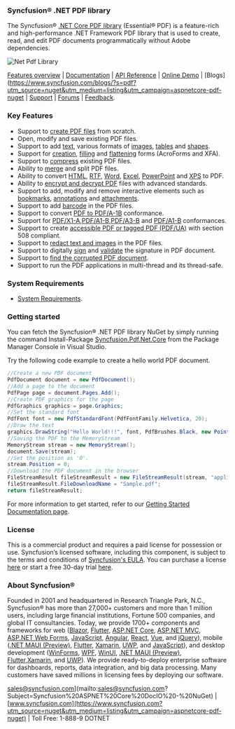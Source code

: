 ### Syncfusion&reg; .NET PDF library 

The Syncfusion&reg; [.NET Core PDF library](https://www.syncfusion.com/pdf-framework/net-core/pdf-library?utm_source=nuget&utm_medium=listing&utm_campaign=aspnetcore-pdf-nuget) (Essential&reg; PDF) is a feature-rich and high-performance .NET Framework PDF library that is used to create, read, and edit PDF documents programmatically without Adobe dependencies.

![Net Pdf Library](https://cdn.syncfusion.com/nuget-readme/fileformats/net-pdf-library.png)

[Features overview](https://www.syncfusion.com/pdf-framework/net-core/pdf-library?utm_source=nuget&utm_medium=listing&utm_campaign=aspnetcore-pdf-nuget) | [Documentation](https://help.syncfusion.com/file-formats/pdf/overview?utm_source=nuget&utm_medium=listing&utm_campaign=aspnetcore-pdf-nuget) | [API Reference](https://help.syncfusion.com/cr/file-formats/Syncfusion.Pdf.html?utm_source=nuget&utm_medium=listing&utm_campaign=aspnetcore-pdf-nuget) | [Online Demo](https://ej2.syncfusion.com/aspnetcore/PDF/Default#/bootstrap5?utm_source=nuget&utm_medium=listing&utm_campaign=aspnetcore-pdf-nuget) | [Blogs](https://www.syncfusion.com/blogs/?s=pdf?utm_source=nuget&utm_medium=listing&utm_campaign=aspnetcore-pdf-nuget | [Support](https://www.syncfusion.com/support/directtrac/incidents/newincident?utm_source=nuget&utm_medium=listing&utm_campaign=aspnetcore-pdf-nuget) | [Forums](https://www.syncfusion.com/forums?utm_source=nuget&utm_medium=listing&utm_campaign=aspnetcore-pdf-nuget) | [Feedback](https://www.syncfusion.com/feedback/pdf?utm_source=nuget&utm_medium=listing&utm_campaign=aspnetcore-pdf-nuget).

### Key Features

* Support to [create PDF files](https://help.syncfusion.com/file-formats/pdf/create-pdf-file-in-asp-net-core?utm_source=nuget&utm_medium=listing&utm_campaign=aspnetcore-pdf-nuget) from scratch.
* Open, modify and save existing PDF files.
* Support to add [text](https://help.syncfusion.com/file-formats/pdf/working-with-text?utm_source=nuget&utm_medium=listing&utm_campaign=aspnetcore-pdf-nuget), various formats of [images](https://help.syncfusion.com/file-formats/pdf/working-with-images?utm_source=nuget&utm_medium=listing&utm_campaign=aspnetcore-pdf-nuget), [tables](https://help.syncfusion.com/file-formats/pdf/working-with-tables?utm_source=nuget&utm_medium=listing&utm_campaign=aspnetcore-pdf-nuget) and [shapes](https://help.syncfusion.com/file-formats/pdf/working-with-shapes?utm_source=nuget&utm_medium=listing&utm_campaign=aspnetcore-pdf-nuget).
* Support for [creation](https://help.syncfusion.com/file-formats/pdf/working-with-forms#creating-a-new-pdf-form?utm_source=nuget&utm_medium=listing&utm_campaign=aspnetcore-pdf-nuget), [filling](https://help.syncfusion.com/file-formats/pdf/working-with-forms#filling-form-fields-in-an-existing-pdf-document?utm_source=nuget&utm_medium=listing&utm_campaign=aspnetcore-pdf-nuget) and [flattening](https://help.syncfusion.com/file-formats/pdf/working-with-forms#removing-editing-capability-of-form-fields?utm_source=nuget&utm_medium=listing&utm_campaign=aspnetcore-pdf-nuget) forms (AcroForms and XFA).
* Support to [compress](https://help.syncfusion.com/file-formats/pdf/working-with-compression?utm_source=nuget&utm_medium=listing&utm_campaign=aspnetcore-pdf-nuget) existing PDF files.
* Ability to [merge](https://help.syncfusion.com/file-formats/pdf/merge-documents?utm_source=nuget&utm_medium=listing&utm_campaign=aspnetcore-pdf-nuget) and split PDF files.
* Ability to convert [HTML](https://help.syncfusion.com/file-formats/pdf/working-with-document-conversions#mhtml-to-pdf?utm_source=nuget&utm_medium=listing&utm_campaign=aspnetcore-pdf-nuget), [RTF](https://help.syncfusion.com/file-formats/pdf/working-with-document-conversions#converting-rtf-documents-to-pdf?utm_source=nuget&utm_medium=listing&utm_campaign=aspnetcore-pdf-nuget), [Word](https://help.syncfusion.com/file-formats/pdf/working-with-document-conversions#converting-word-documents-to-pdf?utm_source=nuget&utm_medium=listing&utm_campaign=aspnetcore-pdf-nuget), [Excel](https://help.syncfusion.com/file-formats/pdf/working-with-document-conversions#converting-excel-documents-to-pdf?utm_source=nuget&utm_medium=listing&utm_campaign=aspnetcore-pdf-nuget), [PowerPoint](https://help.syncfusion.com/file-formats/presentation/presentation-to-pdf?utm_source=nuget&utm_medium=listing&utm_campaign=aspnetcore-pdf-nuget) and [XPS](https://help.syncfusion.com/file-formats/pdf/working-with-document-conversions#converting-xps-document-to-pdf?utm_source=nuget&utm_medium=listing&utm_campaign=aspnetcore-pdf-nuget) to PDF.
* Ability to [encrypt and decrypt PDF](https://help.syncfusion.com/file-formats/pdf/working-with-security?utm_source=nuget&utm_medium=listing&utm_campaign=aspnetcore-pdf-nuget) files with advanced standards.
* Support to add, modify and remove interactive elements such as [bookmarks](https://help.syncfusion.com/file-formats/pdf/working-with-bookmarks?utm_source=nuget&utm_medium=listing&utm_campaign=aspnetcore-pdf-nuget), [annotations](https://help.syncfusion.com/file-formats/pdf/working-with-annotations?utm_source=nuget&utm_medium=listing&utm_campaign=aspnetcore-pdf-nuget) and [attachments](https://help.syncfusion.com/file-formats/pdf/working-with-attachments?utm_source=nuget&utm_medium=listing&utm_campaign=aspnetcore-pdf-nuget).
* Support to add [barcode](https://help.syncfusion.com/file-formats/pdf/working-with-barcode?utm_source=nuget&utm_medium=listing&utm_campaign=aspnetcore-pdf-nuget) in the PDF files.
* Support to convert [PDF to PDF/A-1B](https://help.syncfusion.com/file-formats/pdf/working-with-pdf-conformance#converting-pdf-to-pdfa-1b?utm_source=nuget&utm_medium=listing&utm_campaign=aspnetcore-pdf-nuget) conformance.
* Support for [PDF/X1-A](https://help.syncfusion.com/file-formats/pdf/working-with-pdf-conformance#adding-support-for-pdfa-1b-conformance?utm_source=nuget&utm_medium=listing&utm_campaign=aspnetcore-pdf-nuget),[PDF/A1-B](https://help.syncfusion.com/file-formats/pdf/working-with-pdf-conformance#adding-support-for-pdfa-1b-conformance?utm_source=nuget&utm_medium=listing&utm_campaign=aspnetcore-pdf-nuget),[PDF/A3-B](https://help.syncfusion.com/file-formats/pdf/working-with-pdf-conformance#adding-support-for-pdfa-1b-conformance?utm_source=nuget&utm_medium=listing&utm_campaign=aspnetcore-pdf-nuget) and [PDF/A1-B](https://help.syncfusion.com/file-formats/pdf/working-with-pdf-conformance#adding-support-for-pdfa-3b-conformance?utm_source=nuget&utm_medium=listing&utm_campaign=aspnetcore-pdf-nuget) conformances.
* Support to create [accessible PDF or tagged PDF (PDF/UA)](https://help.syncfusion.com/file-formats/pdf/working-with-tagged-pdf?utm_source=nuget&utm_medium=listing&utm_campaign=aspnetcore-pdf-nuget) with section 508 compliant.
* Support to [redact text and images](https://help.syncfusion.com/file-formats/pdf/working-with-redaction?utm_source=nuget&utm_medium=listing&utm_campaign=aspnetcore-pdf-nuget) in the PDF files.
* Support to digitally [sign](https://help.syncfusion.com/file-formats/pdf/working-with-digitalsignature?utm_source=nuget&utm_medium=listing&utm_campaign=aspnetcore-pdf-nuget) and [validate](https://help.syncfusion.com/file-formats/pdf/working-with-digitalsignature?utm_source=nuget&utm_medium=listing&utm_campaign=aspnetcore-pdf-nuget) the signature in PDF document.
* Support to [find the corrupted PDF document](https://help.syncfusion.com/file-formats/pdf/working-with-document#find-corrupted-pdf-document?utm_source=nuget&utm_medium=listing&utm_campaign=aspnetcore-pdf-nuget).
* Support to run the PDF applications in multi-thread and its thread-safe.

### System Requirements

*	[System Requirements](https://help.syncfusion.com/file-formats/installation-and-upgrade/system-requirements?utm_source=nuget&utm_medium=listing&utm_campaign=aspnetcore-pdf-nuget).

### Getting started

You can fetch the Syncfusion&reg; .NET PDF library NuGet by simply running the command Install-Package [Syncfusion.Pdf.Net.Core](https://www.nuget.org/packages/Syncfusion.Pdf.Net.Core/?utm_source=nuget&utm_medium=listing&utm_campaign=aspnetcore-pdf-nuget) from the Package Manager Console in Visual Studio.

Try the following code example to create a hello world PDF document.

```csharp
//Create a new PDF document
PdfDocument document = new PdfDocument();  
//Add a page to the document
PdfPage page = document.Pages.Add();  
//Create PDF graphics for the page
PdfGraphics graphics = page.Graphics;  
//Set the standard font
PdfFont font = new PdfStandardFont(PdfFontFamily.Helvetica, 20);  
//Draw the text
graphics.DrawString("Hello World!!!", font, PdfBrushes.Black, new PointF(0, 0));  
//Saving the PDF to the MemoryStream
MemoryStream stream = new MemoryStream();  
document.Save(stream);  
//Set the position as '0'.
stream.Position = 0;  
//Download the PDF document in the browser
FileStreamResult fileStreamResult = new FileStreamResult(stream, "application/pdf");  
fileStreamResult.FileDownloadName = "Sample.pdf";  
return fileStreamResult;
```

For more information to get started, refer to our [Getting Started Documentation page](https://help.syncfusion.com/file-formats/pdf/create-pdf-file-in-c-sharp-vb-net?utm_source=nuget&utm_medium=listing&utm_campaign=aspnetcore-pdf-nuget).

### License

This is a commercial product and requires a paid license for possession or use. Syncfusion’s licensed software, including this component, is subject to the terms and conditions of [Syncfusion's EULA](https://www.syncfusion.com/eula/es/?utm_source=nuget&utm_medium=listing&utm_campaign=aspnetcore-pdf-nuget). You can purchase a license [here](https://www.syncfusion.com/sales/products?utm_source=nuget&utm_medium=listing&utm_campaign=aspnetcore-pdf-nuget) or start a free 30-day trial [here](https://www.syncfusion.com/account/manage-trials/start-trials?utm_source=nuget&utm_medium=listing&utm_campaign=aspnetcore-pdf-nuget).

### About Syncfusion&reg;

Founded in 2001 and headquartered in Research Triangle Park, N.C., Syncfusion&reg; has more than 27,000+ customers and more than 1 million users, including large financial institutions, Fortune 500 companies, and global IT consultancies.
Today, we provide 1700+ components and frameworks for web ([Blazor](https://www.syncfusion.com/blazor-components?utm_source=nuget&utm_medium=listing&utm_campaign=aspnetcore-pdf-nuget), [Flutter](https://www.syncfusion.com/flutter-widgets?utm_source=nuget&utm_medium=listing&utm_campaign=aspnetcore-pdf-nuget), [ASP.NET Core](https://www.syncfusion.com/aspnet-core-ui-controls?utm_source=nuget&utm_medium=listing&utm_campaign=aspnetcore-pdf-nuget), [ASP.NET MVC](https://www.syncfusion.com/aspnet-mvc-ui-controls?utm_source=nuget&utm_medium=listing&utm_campaign=aspnetcore-pdf-nuget), [ASP.NET Web Forms](https://www.syncfusion.com/jquery/aspnet-webforms-ui-controls?utm_source=nuget&utm_medium=listing&utm_campaign=aspnetcore-pdf-nuget), [JavaScript](https://www.syncfusion.com/javascript-ui-controls?utm_source=nuget&utm_medium=listing&utm_campaign=aspnetcore-pdf-nuget), [Angular](https://www.syncfusion.com/angular-ui-components?utm_source=nuget&utm_medium=listing&utm_campaign=aspnetcore-pdf-nuget), [React](https://www.syncfusion.com/react-ui-components?utm_source=nuget&utm_medium=listing&utm_campaign=aspnetcore-pdf-nuget), [Vue](https://www.syncfusion.com/vue-ui-components?utm_source=nuget&utm_medium=listing&utm_campaign=aspnetcore-pdf-nuget), and [jQuery](https://www.syncfusion.com/jquery-ui-widgets?utm_source=nuget&utm_medium=listing&utm_campaign=aspnetcore-pdf-nuget)), mobile ([.NET MAUI (Preview)](https://www.syncfusion.com/maui-controls?utm_source=nuget&utm_medium=listing&utm_campaign=aspnetcore-pdf-nuget), [Flutter](https://www.syncfusion.com/flutter-widgets?utm_source=nuget&utm_medium=listing&utm_campaign=aspnetcore-pdf-nuget), [Xamarin](https://www.syncfusion.com/xamarin-ui-controls?utm_source=nuget&utm_medium=listing&utm_campaign=aspnetcore-pdf-nuget), [UWP](https://www.syncfusion.com/uwp-ui-controls?utm_source=nuget&utm_medium=listing&utm_campaign=aspnetcore-pdf-nuget), and [JavaScript](https://www.syncfusion.com/javascript-ui-controls?utm_source=nuget&utm_medium=listing&utm_campaign=aspnetcore-pdf-nuget)), and desktop development ([WinForms](https://www.syncfusion.com/winforms-ui-controls?utm_source=nuget&utm_medium=listing&utm_campaign=aspnetcore-pdf-nuget), [WPF](https://www.syncfusion.com/wpf-controls?utm_source=nuget&utm_medium=listing&utm_campaign=aspnetcore-pdf-nuget), [WinUI](https://www.syncfusion.com/winui-controls?utm_source=nuget&utm_medium=listing&utm_campaign=aspnetcore-pdf-nuget), [.NET MAUI (Preview)](https://www.syncfusion.com/maui-controls?utm_source=nuget&utm_medium=listing&utm_campaign=aspnetcore-pdf-nuget), [Flutter](https://www.syncfusion.com/flutter-widgets?utm_source=nuget&utm_medium=listing&utm_campaign=aspnetcore-pdf-nuget),[Xamarin](https://www.syncfusion.com/xamarin-ui-controls?utm_source=nuget&utm_medium=listing&utm_campaign=aspnetcore-pdf-nuget), and [UWP](https://www.syncfusion.com/uwp-ui-controls?utm_source=nuget&utm_medium=listing&utm_campaign=aspnetcore-pdf-nuget)). We provide ready-to-deploy enterprise software for dashboards, reports, data integration, and big data processing. Many customers have saved millions in licensing fees by deploying our software.

sales@syncfusion.com](mailto:sales@syncfusion.com?Subject=Syncfusion%20ASPNET%20Core%20DocIO%20-%20NuGet) | [www.syncfusion.com](https://www.syncfusion.com?utm_source=nuget&utm_medium=listing&utm_campaign=aspnetcore-pdf-nuget) | Toll Free: 1-888-9 DOTNET



